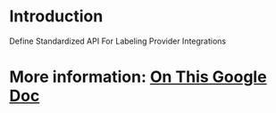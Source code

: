 # Introduction

Define Standardized API For Labeling Provider Integrations


# More information: [On This Google Doc](https://docs.google.com/document/d/1KXGiw4Gjb3kKb8SEOZmzRyIonxqCjKSbJpgsifr9uZw)
